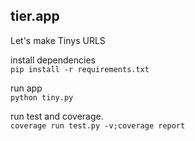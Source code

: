tier.app
--------
Let's make Tinys URLS  

install dependencies  
`pip install -r requirements.txt`  

run app  
`python tiny.py`  

run test and coverage.  
`coverage run test.py -v;coverage report`  